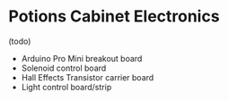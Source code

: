 # Potions Cabinet Electronics

(todo)

- Arduino Pro Mini breakout board
- Solenoid control board
- Hall Effects Transistor carrier board
- Light control board/strip

